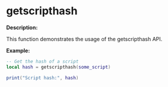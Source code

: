 # getscripthash

**Description:**

This function demonstrates the usage of the getscripthash API.

**Example:**

```lua
-- Get the hash of a script
local hash = getscripthash(some_script)

print("Script hash:", hash)
```
